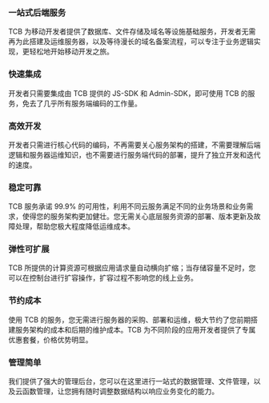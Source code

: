 ### 一站式后端服务
TCB 为移动开发者提供了数据库、文件存储及域名等设施基础服务，开发者无需再为此搭建及运维服务器，以及等待漫长的域名备案流程，可以专注于业务逻辑实现，更轻松地开始移动开发之旅。


### 快速集成
开发者只需要集成由 TCB 提供的 JS-SDK 和 Admin-SDK，即可使用 TCB 的服务，免去了几乎所有服务端编码的工作量。


### 高效开发
开发者只需进行核心代码的编码，不再需要关心服务架构的搭建，不需要理解后端逻辑和服务器运维知识，也不需要进行服务端代码的部署，提升了独立开发和迭代的速度。 


### 稳定可靠
TCB 服务承诺 99.9% 的可用性，利用不同云服务满足不同的业务场景和业务需求，使得您的服务架构更加健壮。您无需关心底层服务资源的部署、版本更新及故障处理，帮助您极大程度降低运维成本。 


### 弹性可扩展
TCB 所提供的计算资源可根据应用请求量自动横向扩缩；当存储容量不足时，您可以在控制台进行扩容操作，扩容过程不影响您的线上业务。


### 节约成本
使用 TCB 的服务，您无需进行服务器的采购、部署和运维，极大节约了您前期搭建服务架构的成本和后期的维护成本。TCB 为不同阶段的应用开发者提供了专属优惠套餐，价格优势明显。


### 管理简单
我们提供了强大的管理后台，您可以在这里进行一站式的数据管理、文件管理，以及云函数管理，让您拥有随时调整数据结构以响应业务变化的能力。

